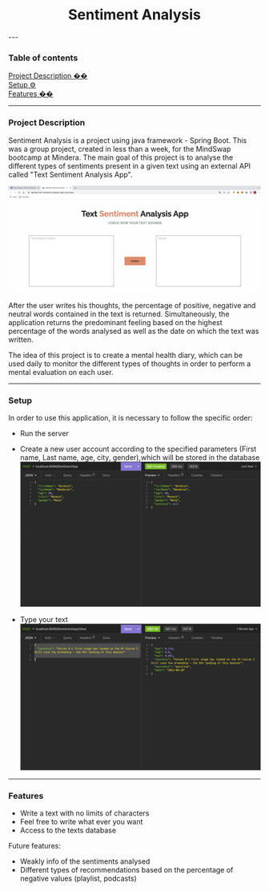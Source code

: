 <h1 align="center"> Sentiment Analysis </h1>
---

### Table of contents

[Project Description ��](#project-Description)
<br />[Setup ⚙️](#setup)
<br />[Features ��](#setup)

---

### Project Description

Sentiment Analysis is a project using java framework - Spring Boot. This was a group project, created in less than a 
week, for the MindSwap bootcamp at Mindera. The main goal of this project is to analyse the different types of sentiments 
present in a given text using an external API called "Text Sentiment Analysis App". 

![img_5.png](img_5.png)


After the user writes his thoughts, the percentage of positive, negative and neutral words 
contained in the text is returned. Simultaneously, the application returns the predominant feeling based on the highest 
percentage of the words analysed as well as the date on which the text was written.



The idea of this project is to create a mental health diary, which can be used daily to monitor the different types of 
thoughts in order to perform a mental evaluation on each user.

---

### Setup 

In order to use this application, it is necessary to follow the specific order:

- Run the server


- Create a new user account according to the specified parameters (First name, Last name, age, city, gender),which will be stored in the database
![img_6.png](img_6.png)



- Type your text
 ![img_1.png](img_1.png)



---

### Features 

- Write a text with no limits of characters
- Feel free to write what ever you want 
- Access to the texts database  

Future features:

- Weakly info of the sentiments analysed
- Different types of recommendations based on the percentage of negative values (playlist, podcasts)

